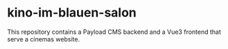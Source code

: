 # kino-im-blauen-salon

This repository contains a Payload CMS backend and a Vue3 frontend that serve a cinemas website.
